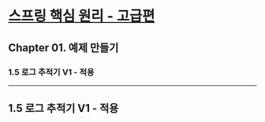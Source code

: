 # <a href = "../README.md" target="_blank">스프링 핵심 원리 - 고급편</a>
## Chapter 01. 예제 만들기
### 1.5 로그 추적기 V1 - 적용

---

## 1.5 로그 추적기 V1 - 적용
